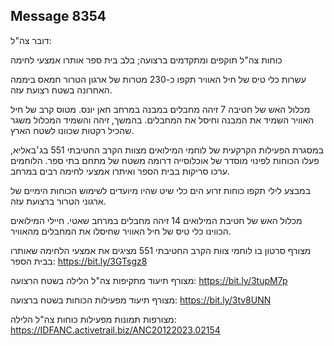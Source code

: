 ## Message 8354

דובר צה"ל:

כוחות צה"ל תוקפים ומתקדמים ברצועה; בלב בית ספר אותרו אמצעי לחימה

עשרות כלי טיס של חיל האוויר תקפו כ-230 מטרות של ארגון הטרור חמאס ביממה האחרונה בשטח רצועת עזה.

מכלול האש של חטיבה 7 זיהה מחבלים במבנה במרחב חאן יונס. מטוס קרב של חיל האוויר השמיד את המבנה וחיסל את המחבלים. בהמשך, זיהה והשמיד המכלול משגר שהכיל רקטות שכוונו לשטח הארץ. 

במסגרת הפעילות הקרקעית של לוחמי המילואים מצוות הקרב החטיבתי 551 בג׳באליא, פעלו הכוחות לפינוי מוסדר של אוכלוסייה דרומה משטח של מתחם בתי ספר. הלוחמים ערכו סריקות בבית הספר ואיתרו אמצעי לחימה רבים במרחב.

במבצע לילי תקפו כוחות זרוע הים כלי שיט שהיו מיועדים לשימוש הכוחות הימיים של ארגוני הטרור ברצועת עזה. 

מכלול האש של חטיבת המילואים 14 זיהה מחבלים במרחב שאטי. חיילי המילואים הכווינו כלי טיס של חיל האוויר שחיסלו את המחבלים מהאוויר.

מצורף סרטון בו לוחמי צוות הקרב החטיבתי 551 מציגים את אמצעי הלחימה שאותרו בבית הספר: https://bit.ly/3GTsgz8

מצורף תיעוד מתקיפות צה"ל הלילה בשטח הרצועה: https://bit.ly/3tupM7p

מצורף תיעוד מפעילות הכוחות בשטח ברצועה: https://bit.ly/3tv8UNN

מצורפות תמונות מפעילות כוחות צה"ל הלילה: https://IDFANC.activetrail.biz/ANC20122023.02154

